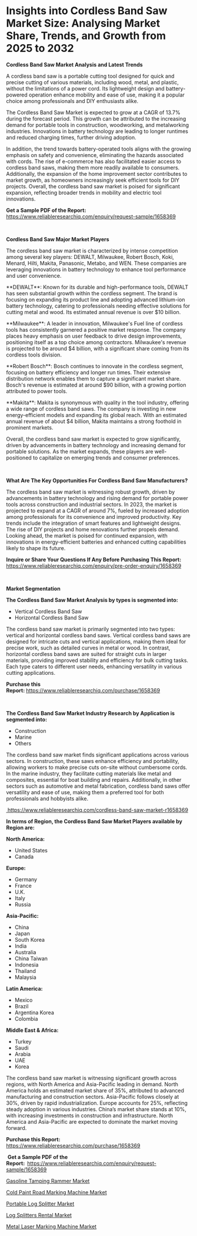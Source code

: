 <p><h1>Insights into Cordless Band Saw Market Size: Analysing Market Share, Trends, and Growth from 2025 to 2032</h1></p><p><strong>Cordless Band Saw Market Analysis and Latest Trends</strong></p>
<p><p>A cordless band saw is a portable cutting tool designed for quick and precise cutting of various materials, including wood, metal, and plastic, without the limitations of a power cord. Its lightweight design and battery-powered operation enhance mobility and ease of use, making it a popular choice among professionals and DIY enthusiasts alike.</p><p>The Cordless Band Saw Market is expected to grow at a CAGR of 13.7% during the forecast period. This growth can be attributed to the increasing demand for portable tools in construction, woodworking, and metalworking industries. Innovations in battery technology are leading to longer runtimes and reduced charging times, further driving adoption. </p><p>In addition, the trend towards battery-operated tools aligns with the growing emphasis on safety and convenience, eliminating the hazards associated with cords. The rise of e-commerce has also facilitated easier access to cordless band saws, making them more readily available to consumers. Additionally, the expansion of the home improvement sector contributes to market growth, as homeowners increasingly seek efficient tools for DIY projects. Overall, the cordless band saw market is poised for significant expansion, reflecting broader trends in mobility and electric tool innovations.</p></p>
<p><strong>Get a Sample PDF of the Report:&nbsp;</strong> <a href="https://www.reliableresearchiq.com/enquiry/request-sample/1658369?utm_campaign=104&utm_medium=2&utm_source=Github&utm_content=ia&utm_term=17022025&utm_id=cordless-band-saw">https://www.reliableresearchiq.com/enquiry/request-sample/1658369</a></p>
<p>&nbsp;</p>
<p><strong>Cordless Band Saw Major Market Players</strong></p>
<p><p>The cordless band saw market is characterized by intense competition among several key players: DEWALT, Milwaukee, Robert Bosch, Koki, Menard, Hilti, Makita, Panasonic, Metabo, and WEN. These companies are leveraging innovations in battery technology to enhance tool performance and user convenience.</p><p>**DEWALT**: Known for its durable and high-performance tools, DEWALT has seen substantial growth within the cordless segment. The brand is focusing on expanding its product line and adopting advanced lithium-ion battery technology, catering to professionals needing effective solutions for cutting metal and wood. Its estimated annual revenue is over $10 billion.</p><p>**Milwaukee**: A leader in innovation, Milwaukee's Fuel line of cordless tools has consistently garnered a positive market response. The company places heavy emphasis on user feedback to drive design improvements, positioning itself as a top choice among contractors. Milwaukee's revenue is projected to be around $4 billion, with a significant share coming from its cordless tools division.</p><p>**Robert Bosch**: Bosch continues to innovate in the cordless segment, focusing on battery efficiency and longer run times. Their extensive distribution network enables them to capture a significant market share. Bosch's revenue is estimated at around $90 billion, with a growing portion attributed to power tools.</p><p>**Makita**: Makita is synonymous with quality in the tool industry, offering a wide range of cordless band saws. The company is investing in new energy-efficient models and expanding its global reach. With an estimated annual revenue of about $4 billion, Makita maintains a strong foothold in prominent markets.</p><p>Overall, the cordless band saw market is expected to grow significantly, driven by advancements in battery technology and increasing demand for portable solutions. As the market expands, these players are well-positioned to capitalize on emerging trends and consumer preferences.</p></p>
<p>&nbsp;</p>
<p><strong>What Are The Key Opportunities For Cordless Band Saw Manufacturers?</strong></p>
<p><p>The cordless band saw market is witnessing robust growth, driven by advancements in battery technology and rising demand for portable power tools across construction and industrial sectors. In 2023, the market is projected to expand at a CAGR of around 7%, fueled by increased adoption among professionals for its convenience and improved productivity. Key trends include the integration of smart features and lightweight designs. The rise of DIY projects and home renovations further propels demand. Looking ahead, the market is poised for continued expansion, with innovations in energy-efficient batteries and enhanced cutting capabilities likely to shape its future.</p></p>
<p><strong>Inquire or Share Your Questions If Any Before Purchasing This Report:</strong> <a href="https://www.reliableresearchiq.com/enquiry/pre-order-enquiry/1658369?utm_campaign=104&utm_medium=2&utm_source=Github&utm_content=ia&utm_term=17022025&utm_id=cordless-band-saw">https://www.reliableresearchiq.com/enquiry/pre-order-enquiry/1658369</a></p>
<p>&nbsp;</p>
<p><strong>Market Segmentation</strong></p>
<p><strong>The Cordless Band Saw Market Analysis by types is segmented into:</strong></p>
<p><ul><li>Vertical Cordless Band Saw</li><li>Horizontal Cordless Band Saw</li></ul></p>
<p><p>The cordless band saw market is primarily segmented into two types: vertical and horizontal cordless band saws. Vertical cordless band saws are designed for intricate cuts and vertical applications, making them ideal for precise work, such as detailed curves in metal or wood. In contrast, horizontal cordless band saws are suited for straight cuts in larger materials, providing improved stability and efficiency for bulk cutting tasks. Each type caters to different user needs, enhancing versatility in various cutting applications.</p></p>
<p><strong>Purchase this Report:&nbsp;</strong><a href="https://www.reliableresearchiq.com/purchase/1658369?utm_campaign=104&utm_medium=2&utm_source=Github&utm_content=ia&utm_term=17022025&utm_id=cordless-band-saw">https://www.reliableresearchiq.com/purchase/1658369</a></p>
<p>&nbsp;</p>
<p><strong>The Cordless Band Saw Market Industry Research by Application is segmented into:</strong></p>
<p><ul><li>Construction</li><li>Marine</li><li>Others</li></ul></p>
<p><p>The cordless band saw market finds significant applications across various sectors. In construction, these saws enhance efficiency and portability, allowing workers to make precise cuts on-site without cumbersome cords. In the marine industry, they facilitate cutting materials like metal and composites, essential for boat building and repairs. Additionally, in other sectors such as automotive and metal fabrication, cordless band saws offer versatility and ease of use, making them a preferred tool for both professionals and hobbyists alike.</p></p>
<p><a href="https://www.reliableresearchiq.com/cordless-band-saw-market-r1658369?utm_campaign=104&utm_medium=2&utm_source=Github&utm_content=ia&utm_term=17022025&utm_id=cordless-band-saw">&nbsp;https://www.reliableresearchiq.com/cordless-band-saw-market-r1658369</a></p>
<p><strong>In terms of Region, the Cordless Band Saw Market Players available by Region are:</strong></p>
<p>
    <p> <strong> North America: </strong>
        <ul>
            <li>United States</li>
            <li>Canada</li>
        </ul>
        </p> 
    <p> <strong> Europe: </strong>
        <ul>
            <li>Germany</li>
            <li>France</li>
            <li>U.K.</li>
            <li>Italy</li>
            <li>Russia</li>
        </ul>
        </p> 
    <p> <strong> Asia-Pacific: </strong>
        <ul>
            <li>China</li>
            <li>Japan</li>
            <li>South Korea</li>
            <li>India</li>
            <li>Australia</li>
            <li>China Taiwan</li>
            <li>Indonesia</li>
            <li>Thailand</li>
            <li>Malaysia</li>
        </ul>
        </p> 
    <p> <strong> Latin America: </strong>
        <ul>
            <li>Mexico</li>
            <li>Brazil</li>
            <li>Argentina Korea</li>
            <li>Colombia</li>
        </ul>
        </p> 
    <p> <strong> Middle East & Africa: </strong>
        <ul>
            <li>Turkey</li>
            <li>Saudi</li>
            <li>Arabia</li>
            <li>UAE</li>
            <li>Korea</li>
        </ul>
    </p>
    </p>
<p><p>The cordless band saw market is witnessing significant growth across regions, with North America and Asia-Pacific leading in demand. North America holds an estimated market share of 35%, attributed to advanced manufacturing and construction sectors. Asia-Pacific follows closely at 30%, driven by rapid industrialization. Europe accounts for 25%, reflecting steady adoption in various industries. China’s market share stands at 10%, with increasing investments in construction and infrastructure. North America and Asia-Pacific are expected to dominate the market moving forward.</p></p>
<p><strong>Purchase this Report: </strong><a href="https://www.reliableresearchiq.com/purchase/1658369?utm_campaign=104&utm_medium=2&utm_source=Github&utm_content=ia&utm_term=17022025&utm_id=cordless-band-saw">https://www.reliableresearchiq.com/purchase/1658369</a></p>
<p>&nbsp;<strong>Get a Sample PDF of the Report:&nbsp;&nbsp;</strong><a href="https://www.reliableresearchiq.com/enquiry/request-sample/1658369?utm_campaign=104&utm_medium=2&utm_source=Github&utm_content=ia&utm_term=17022025&utm_id=cordless-band-saw">https://www.reliableresearchiq.com/enquiry/request-sample/1658369</a></p>
<p><strong></strong></p>
<p><p><a href="https://github.com/jolinolooman/Market-Research-Report-List-1/blob/main/gasoline-tamping-rammer-market.md?utm_campaign=104&utm_medium=2&utm_source=Github&utm_content=ia&utm_term=17022025&utm_id=cordless-band-saw">Gasoline Tamping Rammer Market</a></p><p><a href="https://github.com/wyettillesr4/Market-Research-Report-List-1/blob/main/cold-paint-road-marking-machine-market.md?utm_campaign=104&utm_medium=2&utm_source=Github&utm_content=ia&utm_term=17022025&utm_id=cordless-band-saw">Cold Paint Road Marking Machine Market</a></p><p><a href="https://github.com/alejnaouare/Market-Research-Report-List-1/blob/main/portable-log-splitter-market.md?utm_campaign=104&utm_medium=2&utm_source=Github&utm_content=ia&utm_term=17022025&utm_id=cordless-band-saw">Portable Log Splitter Market</a></p><p><a href="https://github.com/fraryatena85/Market-Research-Report-List-1/blob/main/log-splitters-rental-market.md?utm_campaign=104&utm_medium=2&utm_source=Github&utm_content=ia&utm_term=17022025&utm_id=cordless-band-saw">Log Splitters Rental Market</a></p><p><a href="https://github.com/sissalgamd/Market-Research-Report-List-1/blob/main/metal-laser-marking-machine-market.md?utm_campaign=104&utm_medium=2&utm_source=Github&utm_content=ia&utm_term=17022025&utm_id=cordless-band-saw">Metal Laser Marking Machine Market</a></p></p>